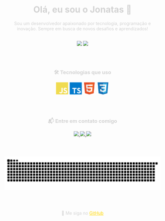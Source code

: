 <div align="center">

  <h1 style="color: #D3D3D3;">Olá, eu sou o Jonatas 👋</h1>

  <p style="color: #D3D3D3;">
    Sou um desenvolvedor apaixonado por tecnologia, programação e inovação. Sempre em busca de novos desafios e aprendizados!
  </p>

  <br/>

  <img width="420" src="https://github-readme-stats.vercel.app/api?username=Jonatasgit23&show_icons=true&theme=tokyonight&include_all_commits=true&count_private=true"/>
  <img width="420" src="https://github-readme-stats.vercel.app/api/top-langs/?username=Jonatasgit23&layout=compact&langs_count=10&theme=tokyonight"/>

  <br/><br/>

  <div>
    <h3 style="color: #D3D3D3;">🛠️ Tecnologias que uso</h3>
    <img height="40" width="40" src="https://raw.githubusercontent.com/devicons/devicon/master/icons/javascript/javascript-plain.svg" alt="JavaScript"/>
    <img height="40" width="40" src="https://raw.githubusercontent.com/devicons/devicon/master/icons/typescript/typescript-plain.svg" alt="TypeScript"/>
    <img height="40" width="40" src="https://raw.githubusercontent.com/devicons/devicon/master/icons/html5/html5-original.svg" alt="HTML5"/>
    <img height="40" width="40" src="https://raw.githubusercontent.com/devicons/devicon/master/icons/css3/css3-original.svg" alt="CSS3"/>
  </div>

  <br/><br/>

  <div>
    <h3 style="color: #D3D3D3;">📬 Entre em contato comigo</h3>
    <a href="https://instagram.com/jona.tas879" target="_blank">
      <img src="https://img.shields.io/badge/-Instagram-%23E4405F?style=for-the-badge&logo=instagram&logoColor=white">
    </a>
    <a href="mailto:jonatas12072000@gmail.com">
      <img src="https://img.shields.io/badge/-Gmail-%23333?style=for-the-badge&logo=gmail&logoColor=white">
    </a>
    <a href="https://www.linkedin.com/in/jonatas-de-jesus-muniz-4683972b2/" target="_blank">
      <img src="https://img.shields.io/badge/-LinkedIn-%230077B5?style=for-the-badge&logo=linkedin&logoColor=white">
    </a>
  </div>

  <br/><br/>

  <img src="https://github.com/Jonatasgit23/Jonatasgit23/blob/output/github-contribution-grid-snake-dark.svg" alt="Snake animation dark"/>

  <br/><br/>

  <p style="color: #D3D3D3;">🔗 Me siga no <a href="https://github.com/Jonatasgit23" target="_blank" style="color: #FFD700;">GitHub</a></p>
</div>
